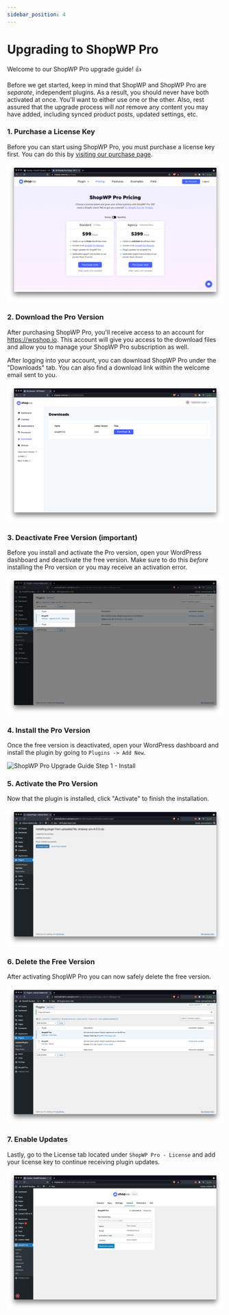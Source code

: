 ```yaml
---
sidebar_position: 4
---
```


# Upgrading to ShopWP Pro

Welcome to our ShopWP Pro upgrade guide! 👍

Before we get started, keep in mind that ShopWP and ShopWP Pro are _separate_, independent plugins. As a result, you should never have both activated at once. You'll want to either use one or the other. Also, rest assured that the upgrade process will _not_ remove any content you may have added, including synced product posts, updated settings, etc.

### 1. Purchase a License Key

Before you can start using ShopWP Pro, you must purchase a license key first. You can do this by [visiting our purchase page](https://wpshop.io/purchase).

![ShopWP Pro Upgrade Guide Step 1 - Purchase](./assets/upgrading/upgrading-1.png)

### 2. Download the Pro Version

After purchasing ShopWP Pro, you'll receive access to an account for https://wpshop.io. This account will give you access to the download files and allow you to manage your ShopWP Pro subscription as well.

After logging into your account, you can download ShopWP Pro under the "Downloads" tab. You can also find a download link within the welcome email sent to you.

![ShopWP Pro Upgrade Guide Step 1 - Purchase](./assets/upgrading/upgrading-2.png)

### 3. Deactivate Free Version (important)

Before you install and activate the Pro version, open your WordPress dashboard and deactivate the free version. Make sure to do this _before_ installing the Pro version or you may receive an activation error.

![ShopWP Pro Upgrade Guide Step 1 - Purchase](./assets/upgrading/upgrading-3.png)

### 4. Install the Pro Version

Once the free version is deactivated, open your WordPress dashboard and install the plugin by going to `Plugins -> Add New`.

![ShopWP Pro Upgrade Guide Step 1 - Install](https://wpshop.io/wp-content/uploads/2018/05/upgrading-3-install.png)

### 5. Activate the Pro Version

Now that the plugin is installed, click "Activate" to finish the installation.

![ShopWP Pro Upgrade Guide Step 1 - Purchase](./assets/upgrading/upgrading-4.png)

### 6. Delete the Free Version

After activating ShopWP Pro you can now safely delete the free version.

![ShopWP Pro Upgrade Guide Step 1 - Purchase](./assets/upgrading/upgrading-5.png)

### 7. Enable Updates

Lastly, go to the License tab located under `ShopWP Pro - License` and add your license key to continue receiving plugin updates.

![ShopWP Pro Upgrade Guide Step 1 - Purchase](./assets/upgrading/upgrading-6.png)
